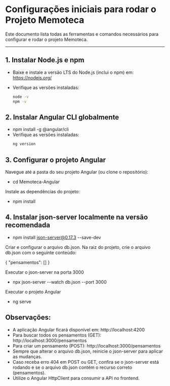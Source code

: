 # Configurações iniciais para rodar o Projeto Memoteca

Este documento lista todas as ferramentas e comandos necessários para configurar e rodar o projeto Memoteca.

---

## 1. Instalar Node.js e npm

- Baixe e instale a versão LTS do Node.js (inclui o npm) em:  
  https://nodejs.org/

- Verifique as versões instaladas:  
  ```bash
  node -v
  npm -v

## 2. Instalar Angular CLI globalmente

- npm install -g @angular/cli
- Verifique as versões instaladas:  
  ```bash
  ng version

## 3. Configurar o projeto Angular

Navegue até a pasta do seu projeto Angular (ou clone o repositório):
- cd Memoteca-Angular

Instale as dependências do projeto:
- npm install

## 4. Instalar json-server localmente na versão recomendada

- npm install json-server@0.17.3 --save-dev

Criar e configurar o arquivo db.json. Na raiz do projeto, crie o arquivo db.json com o seguinte conteúdo:

{
  "pensamentos": []
}

Executar o json-server na porta 3000

- npx json-server --watch db.json --port 3000

Executar o projeto Angular

- ng serve

## Observações:

- A aplicação Angular ficará disponível em: http://localhost:4200
- Para buscar todos os pensamentos (GET): http://localhost:3000/pensamentos
- Para criar um pensamento (POST): http://localhost:3000/pensamentos
- Sempre que alterar o arquivo db.json, reinicie o json-server para aplicar as mudanças.
- Caso receba erro 404 em POST ou GET, confira se o json-server está rodando e se o arquivo db.json contém o recurso correto (pensamentos).
- Utilize o Angular HttpClient para consumir a API no frontend.

